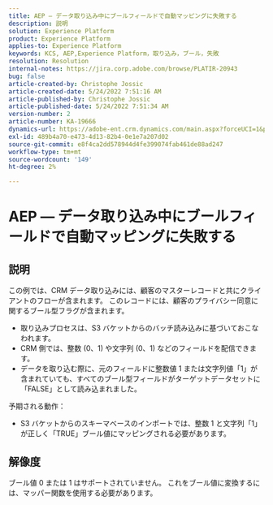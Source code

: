 ```yaml
---
title: AEP — データ取り込み中にブールフィールドで自動マッピングに失敗する
description: 説明
solution: Experience Platform
product: Experience Platform
applies-to: Experience Platform
keywords: KCS, AEP,Experience Platform，取り込み，ブール，失敗
resolution: Resolution
internal-notes: https://jira.corp.adobe.com/browse/PLATIR-20943
bug: false
article-created-by: Christophe Jossic
article-created-date: 5/24/2022 7:51:16 AM
article-published-by: Christophe Jossic
article-published-date: 5/24/2022 7:51:34 AM
version-number: 2
article-number: KA-19666
dynamics-url: https://adobe-ent.crm.dynamics.com/main.aspx?forceUCI=1&pagetype=entityrecord&etn=knowledgearticle&id=7a9aa847-36db-ec11-a7b6-0022480b01c6
exl-id: 489b4a70-e473-4d13-82b4-0e1e7a207d02
source-git-commit: e8f4ca2dd578944d4fe399074fab461de88ad247
workflow-type: tm+mt
source-wordcount: '149'
ht-degree: 2%

---
```


# AEP — データ取り込み中にブールフィールドで自動マッピングに失敗する

## 説明


この例では、CRM データ取り込みには、顧客のマスターレコードと共にクライアントのフローが含まれます。 このレコードには、顧客のプライバシー同意に関するブール型フラグが含まれます。

- 取り込みプロセスは、S3 バケットからのバッチ読み込みに基づいておこなわれます。
- CRM 側では、整数 (0、1) や文字列 (0、1) などのフィールドを配信できます。
- データを取り込む際に、元のフィールドに整数値 1 または文字列値「1」が含まれていても、すべてのブール型フィールドがターゲットデータセットに「FALSE」として読み込まれました。


予期される動作：

- S3 バケットからのスキーマベースのインポートでは、整数 1 と文字列「1」が正しく「TRUE」ブール値にマッピングされる必要があります。





## 解像度


ブール値 0 または 1 はサポートされていません。 これをブール値に変換するには、マッパー関数を使用する必要があります。
